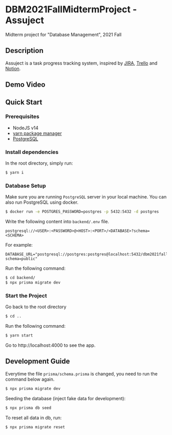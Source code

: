 # DBM2021FallMidtermProject - Assuject

Midterm project for "Database Management", 2021 Fall

## Description

Assuject is a task progress tracking system, inspired by [JIRA](https://www.atlassian.com/software/jira), [Trello](https://trello.com/) and [Notion](https://www.notion.so/).

## Demo Video

## Quick Start

### Prerequisites

- NodeJS v14
- [yarn package manager](https://www.npmjs.com/package/yarn)
- [PostgreSQL](https://www.postgresql.org/)

### Install dependencies

In the root directory, simply run:

```bash
$ yarn i
```

### Database Setup

Make sure you are running `PostgreSQL` server in your local machine. You can also run PostgreSQL using docker.

```bash
$ docker run -e POSTGRES_PASSWORD=postgres -p 5432:5432 -d postgres
```

Write the following content into `backend/.env` file.

```
postgresql://<USER>:<PASSWORD>@<HOST>:<PORT>/<DATABASE>?schema=<SCHEMA>
```

For example:

```
DATABASE_URL="postgresql://postgres:postgres@localhost:5432/dbm2021fall?schema=public"
```

Run the following command:

```bash
$ cd backend/
$ npx prisma migrate dev
```

### Start the Project

Go back to the root directory

```bash
$ cd ..
```

Run the following command:

```bash
$ yarn start
```

Go to http://localhost:4000 to see the app.

## Development Guide

Everytime the file `prisma/schema.prisma` is changed, you need to run the command below again.

```bash
$ npx prisma migrate dev
```

Seeding the database (inject fake data for development):

```bash
$ npx prisma db seed
```

To reset all data in db, run:

```bash
$ npx prisma migrate reset
```
